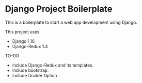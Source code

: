 # Django Project Boilerplate


This is a boilerplate to start a web app development using Django. 

This project uses:
- Django 1.10
- Django-Redux 1.4


TO-DO
- Include Django-Redux and its templates.
- Include bootstrap.
- Include Docker Option
